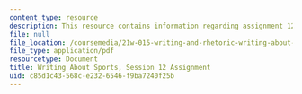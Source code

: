 ```yaml
---
content_type: resource
description: This resource contains information regarding assignment 12.
file: null
file_location: /coursemedia/21w-015-writing-and-rhetoric-writing-about-sports-fall-2013/c85d1c43568ce2326546f9ba7240f25b_MIT21W_015F13_Assignment12.pdf
file_type: application/pdf
resourcetype: Document
title: Writing About Sports, Session 12 Assignment
uid: c85d1c43-568c-e232-6546-f9ba7240f25b
---
```

